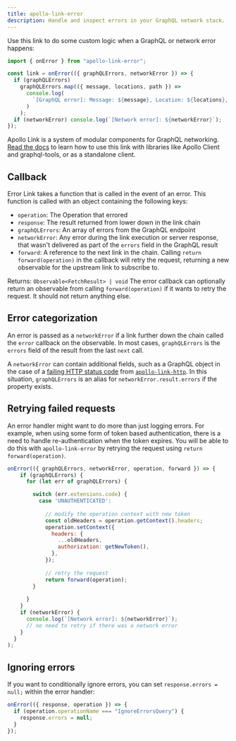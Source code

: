 ```yaml
---
title: apollo-link-error
description: Handle and inspect errors in your GraphQL network stack.
---
```


Use this link to do some custom logic when a GraphQL or network error happens:

```js
import { onError } from "apollo-link-error";

const link = onError(({ graphQLErrors, networkError }) => {
  if (graphQLErrors)
    graphQLErrors.map(({ message, locations, path }) =>
      console.log(
        `[GraphQL error]: Message: ${message}, Location: ${locations}, Path: ${path}`
      )
    );
  if (networkError) console.log(`[Network error]: ${networkError}`);
});
```

Apollo Link is a system of modular components for GraphQL networking. [Read the docs](https://www.apollographql.com/docs/link/#usage) to learn how to use this link with libraries like Apollo Client and graphql-tools, or as a standalone client.

<h2 id="callback">Callback</h2>

Error Link takes a function that is called in the event of an error. This function is called with an object containing the following keys:

* `operation`: The Operation that errored
* `response`: The result returned from lower down in the link chain
* `graphQLErrors`: An array of errors from the GraphQL endpoint
* `networkError`: Any error during the link execution or server response, that wasn't delivered as part of the `errors` field in the GraphQL result
* `forward`: A reference to the next link in the chain. Calling `return forward(operation)` in the callback will retry the request, returning a new observable for the upstream link to subscribe to. 

Returns: `Observable<FetchResult> | void` The error callback can optionally return an observable from calling `forward(operation)` if it wants to retry the request. It should not return anything else. 

<h2 id="error-categories">Error categorization</h2>

An error is passed as a `networkError` if a link further down the chain called the `error` callback on the observable. In most cases, `graphQLErrors` is the `errors` field of the result from the last `next` call.

A `networkError` can contain additional fields, such as a GraphQL object in the case of a [failing HTTP status code](http.html#Errors) from [`apollo-link-http`](http.html). In this situation, `graphQLErrors` is an alias for `networkError.result.errors` if the property exists.

<h2 id="error-categories">Retrying failed requests</h2>

An error handler might want to do more than just logging errors. For example, when using some form of token based authentication, there is a need to handle re-authentication when the token expires. You will be able to do this with `apollo-link-error` by retrying the request using `return forward(operation)`.
```js
onError(({ graphQLErrors, networkError, operation, forward }) => {
    if (graphQLErrors) {
      for (let err of graphQLErrors) {

        switch (err.extensions.code) {
          case 'UNAUTHENTICATED':
            
            // modify the operation context with new token
            const oldHeaders = operation.getContext().headers;
            operation.setContext({
              headers: {
                ...oldHeaders,
                authorization: getNewToken(),
              },
            });
            
            // retry the request
            return forward(operation);
        }
        
      }
    }
    if (networkError) {
      console.log(`[Network error]: ${networkError}`);
      // no need to retry if there was a network error
    }
  }
);
```


<h2 id="ignoring-errors">Ignoring errors</h2>

If you want to conditionally ignore errors, you can set `response.errors = null;` within the error handler:

```js
onError(({ response, operation }) => {
  if (operation.operationName === "IgnoreErrorsQuery") {
    response.errors = null;
  }
});
```
